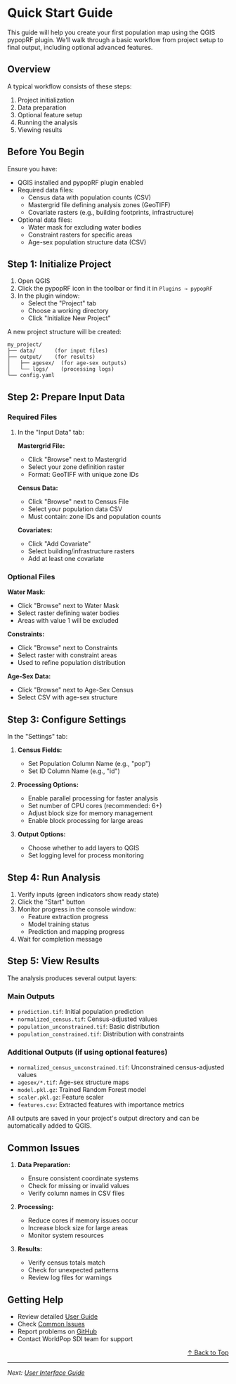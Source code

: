 # Quick Start Guide

This guide will help you create your first population map using the QGIS pypopRF plugin. We'll walk through a basic workflow from project setup to final output, including optional advanced features.

## Overview

A typical workflow consists of these steps:

1. Project initialization
2. Data preparation
3. Optional feature setup
4. Running the analysis
5. Viewing results

## Before You Begin

Ensure you have:

- QGIS installed and pypopRF plugin enabled
- Required data files:
  - Census data with population counts (CSV)
  - Mastergrid file defining analysis zones (GeoTIFF)
  - Covariate rasters (e.g., building footprints, infrastructure)
- Optional data files:
  - Water mask for excluding water bodies
  - Constraint rasters for specific areas
  - Age-sex population structure data (CSV)

## Step 1: Initialize Project

1. Open QGIS
2. Click the pypopRF icon in the toolbar or find it in `Plugins → pypopRF`
3. In the plugin window:
   - Select the "Project" tab
   - Choose a working directory
   - Click "Initialize New Project"

A new project structure will be created:
```
my_project/
├── data/      (for input files)
├── output/    (for results)
│   ├── agesex/  (for age-sex outputs)
│   └── logs/    (processing logs)
└── config.yaml
```

## Step 2: Prepare Input Data

### Required Files

1. In the "Input Data" tab:
   
   **Mastergrid File:**
   - Click "Browse" next to Mastergrid
   - Select your zone definition raster
   - Format: GeoTIFF with unique zone IDs

   **Census Data:**
   - Click "Browse" next to Census File
   - Select your population data CSV
   - Must contain: zone IDs and population counts

   **Covariates:**
   - Click "Add Covariate"
   - Select building/infrastructure rasters
   - Add at least one covariate
   
### Optional Files

   **Water Mask:**
   - Click "Browse" next to Water Mask
   - Select raster defining water bodies
   - Areas with value 1 will be excluded

   **Constraints:**
   - Click "Browse" next to Constraints
   - Select raster with constraint areas
   - Used to refine population distribution

   **Age-Sex Data:**
   - Click "Browse" next to Age-Sex Census
   - Select CSV with age-sex structure


## Step 3: Configure Settings

In the "Settings" tab:

1. **Census Fields:**
   - Set Population Column Name (e.g., "pop")
   - Set ID Column Name (e.g., "id")

2. **Processing Options:**
   - Enable parallel processing for faster analysis
   - Set number of CPU cores (recommended: 6+)
   - Adjust block size for memory management
   - Enable block processing for large areas

3. **Output Options:**
   - Choose whether to add layers to QGIS
   - Set logging level for process monitoring

## Step 4: Run Analysis

1. Verify inputs (green indicators show ready state)
2. Click the "Start" button
3. Monitor progress in the console window:
   - Feature extraction progress
   - Model training status
   - Prediction and mapping progress
4. Wait for completion message

## Step 5: View Results

The analysis produces several output layers:

### Main Outputs
- `prediction.tif`: Initial population prediction
- `normalized_census.tif`: Census-adjusted values
- `population_unconstrained.tif`: Basic distribution
- `population_constrained.tif`: Distribution with constraints

### Additional Outputs (if using optional features)
- `normalized_census_unconstrained.tif`: Unconstrained census-adjusted values
- `agesex/*.tif`: Age-sex structure maps
- `model.pkl.gz`: Trained Random Forest model
- `scaler.pkl.gz`: Feature scaler
- `features.csv`: Extracted features with importance metrics

All outputs are saved in your project's output directory and can be automatically added to QGIS.

## Common Issues

1. **Data Preparation:**
   - Ensure consistent coordinate systems
   - Check for missing or invalid values
   - Verify column names in CSV files

2. **Processing:**
   - Reduce cores if memory issues occur
   - Increase block size for large areas
   - Monitor system resources

3. **Results:**
   - Verify census totals match
   - Check for unexpected patterns
   - Review log files for warnings

## Getting Help
- Review detailed [User Guide](../user-guide/interface.md)
- Check [Common Issues](../user-guide/troubleshooting.md)
- Report problems on [GitHub](https://github.com/wpgp/QGIS-pypopRF/issues)
- Contact WorldPop SDI team for support

<div align="right">
  <a href="#top">↑ Back to Top</a>
</div>

---

*Next: [User Interface Guide](../user-guide/interface.md)*